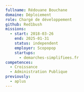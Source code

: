 ```yaml
---
fullname: Rédouane Bouchane
domaine: Déploiement
role: Chargé de développement
github: Red1bush
missions:
  - start: 2018-03-26
    end: 2025-01-31
    status: independent
    employer: Scopopop
    startups:
      - demarches-simplifiees.fr
competences:
  - Croissance
  - Administration Publique
previously:
  - aplus
---
```

